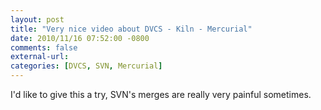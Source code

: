 ```yaml
---
layout: post
title: "Very nice video about DVCS - Kiln - Mercurial"
date: 2010/11/16 07:52:00 -0800
comments: false
external-url:
categories: [DVCS, SVN, Mercurial]
---
```



I'd like to give this a try, SVN's merges are really very painful sometimes. 

[][1]



[1]: http://www.youtube.com/v/1BbK9o5fQD4?fs=1&hl=es_ES